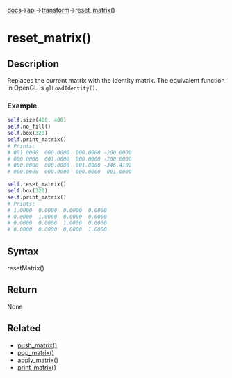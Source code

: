 [docs](/docs/)→[api](/docs/api)→[transform](/docs/api/transform/)→[reset_matrix()](/docs/api/transform/reset_matrix_.md)

# reset_matrix()

## Description

Replaces the current matrix with the identity matrix. The equivalent function in OpenGL is `glLoadIdentity()`.

### Example

```py
self.size(400, 400)
self.no_fill()
self.box(320)
self.print_matrix()
# Prints:
# 001.0000  000.0000  000.0000 -200.0000
# 000.0000  001.0000  000.0000 -200.0000
# 000.0000  000.0000  001.0000 -346.4102
# 000.0000  000.0000  000.0000  001.0000

self.reset_matrix()
self.box(320)
self.print_matrix()
# Prints:
# 1.0000  0.0000  0.0000  0.0000
# 0.0000  1.0000  0.0000  0.0000
# 0.0000  0.0000  1.0000  0.0000
# 0.0000  0.0000  0.0000  1.0000
```

## Syntax

resetMatrix()

## Return

None

## Related

- [push_matrix()](/docs/api/transform/push_matrix_.md)
- [pop_matrix()](/docs/api/transform/pop_matrix_.md)
- [apply_matrix()](/docs/api/transform/apply_matrix_.md)
- [print_matrix()](/docs/api/transform/print_matrix_.md)